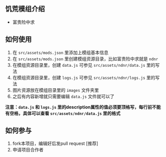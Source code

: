 ## 饥荒模组介绍

- 富贵险中求

## 如何使用

1. 在 `src/assets/mods.json` 里添加上模组基本信息
2. 在 `src/assets/mods.json` 里创建模组资源目录，比如富贵险中求就是 `ndnr`
3. 在模组资源目录里，创建 `data.js` 可参见 `src/assets/ndnr/data.js` 里的写法
4. 在模组资源目录里，创建 `logs.js` 可参见 `src/assets/ndnr/logs.js` 里的写法
5. 图片资源放在模组目录里的 `images` 文件夹里
6. 之后有内容新增就只需要编辑 `data.js` 文件就可以了

**注意：`data.js` 和 `logs.js` 里的description属性的值必须要顶格写，每行前不能有空格，具体可以查看 `src/assets/ndnr/data.js` 里的格式**

## 如何参与

1. fork本项目，编辑好后发pull request [推荐]
2. 申请项目合作者
